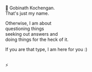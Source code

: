 👋
Gobinath Kochengan. <br>
That's just my name. <br>

Otherwise, I am about <br>
questioning things <br>
seeking out answers and  <br>
doing things for the heck of it. <br>

If you are that type, I am here for you :)

<br>
⚡
